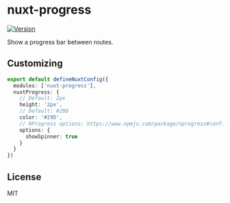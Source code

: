# nuxt-progress

[![Version](https://img.shields.io/npm/v/nuxt-progress?style=flat&colorA=000000&colorB=000000)](https://www.npmjs.com/package/nuxt-progress)

Show a progress bar between routes.

## Customizing

```ts
export default defineNuxtConfig({
  modules: ['nuxt-progress'],
  nuxtProgress: {
    // Default: 2px
    height: '2px',
    // Default: #29D
    color: '#29D',
    // NProgress options: https://www.npmjs.com/package/nprogress#configuration
    options: {
      showSpinner: true
    }
  }
})
```

## License

MIT
